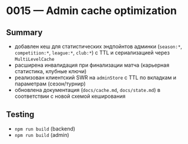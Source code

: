 # 0015 — Admin cache optimization

## Summary
- добавлен кеш для статистических эндпойнтов админки (`season:*`, `competition:*`, `league:*`, `club:*`) с TTL и сериализацией через `MultiLevelCache`
- расширена инвалидация при финализации матча (карьерная статистика, клубные ключи)
- реализован клиентский SWR на `adminStore` с TTL по вкладкам и параметрам (сезон/турнир)
- обновлена документация (`docs/cache.md`, `docs/state.md`) в соответствии с новой схемой кеширования

## Testing
- `npm run build` (backend)
- `npm run build` (admin)
